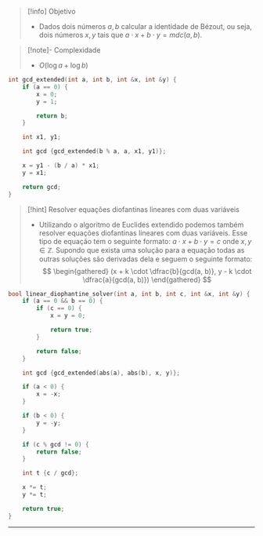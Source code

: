 > [!info] Objetivo
> - Dados dois números $a, b$ calcular a identidade de Bézout, ou seja, dois números $x, y$ tais que $a \cdot x + b \cdot y = mdc(a, b)$.

> [!note]- Complexidade
> - $O(\log a + \log b)$

```cpp
int gcd_extended(int a, int b, int &x, int &y) {
    if (a == 0) {
        x = 0;
        y = 1;

        return b;
    }

    int x1, y1;

    int gcd {gcd_extended(b % a, a, x1, y1)};

    x = y1 - (b / a) * x1;
    y = x1;

    return gcd;
}
```

> [!hint] Resolver equações diofantinas lineares com duas variáveis
> - Utilizando o algoritmo de Euclides extendido podemos também resolver equações diofantinas lineares com duas variáveis. Esse tipo de equação tem o seguinte formato: $a \cdot x + b \cdot y = c$ onde $x, y \in \mathbb{Z}$. Supondo que exista uma solução para a equação todas as outras soluções são derivadas dela e seguem o seguinte formato:
> $$
> \begin{gathered}
> (x + k \cdot \dfrac{b}{gcd(a, b)}, y - k \cdot \dfrac{a}{gcd(a, b)})
> \end{gathered}
> $$

```cpp
bool linear_diophantine_solver(int a, int b, int c, int &x, int &y) {
    if (a == 0 && b == 0) {
        if (c == 0) {
            x = y = 0;

            return true;
        }

        return false;
    }

    int gcd {gcd_extended(abs(a), abs(b), x, y)};

    if (a < 0) {
        x = -x; 
    }

    if (b < 0) {
        y = -y;
    }

    if (c % gcd != 0) {
        return false;
    }

    int t {c / gcd};

    x *= t;
    y *= t;

    return true;
}
```

---